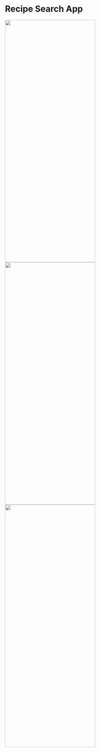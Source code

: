 # Recipe Search App

<img src="https://github.com/aduvvuri007/RecipeApp/assets/123396162/6b3b5c5c-b579-4587-90af-5fc3817b56a5" width="300" height="800">

<img src="https://github.com/aduvvuri007/RecipeApp/assets/123396162/db944c3e-7139-4350-ab48-30b273ef432f" width="300" height="800">

<img src="https://github.com/aduvvuri007/RecipeApp/assets/123396162/6d3df97b-4279-4f7f-93e2-50eebe471c5c" width="300" height="800">
